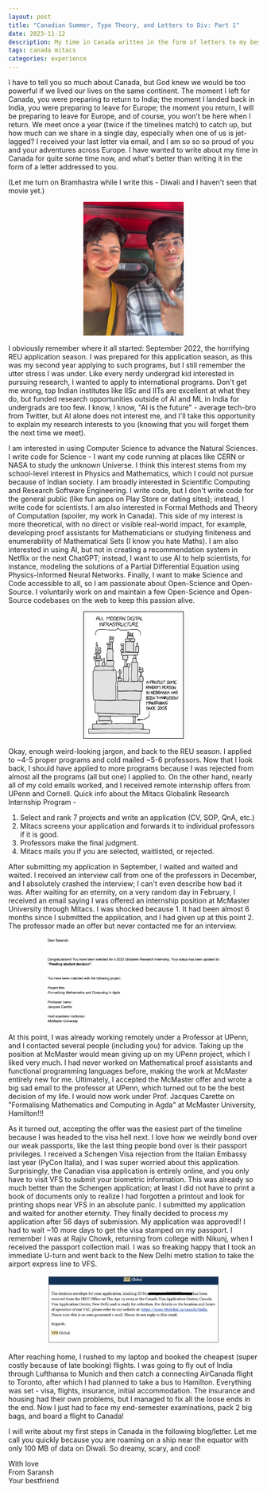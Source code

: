 ```yaml
---
layout: post
title: "Canadian Summer, Type Theory, and Letters to Div: Part 1"
date: 2023-11-12
description: My time in Canada written in the form of letters to my bestfriend
tags: canada mitacs
categories: experience
---
```


I have to tell you so much about Canada, but God knew we would be too powerful if we lived our lives on the same continent. The moment I left for Canada, you were preparing to return to India; the moment I landed back in India, you were preparing to leave for Europe; the moment you return, I will be preparing to leave for Europe, and of course, you won't be here when I return. We meet once a year (twice if the timelines match) to catch up, but how much can we share in a single day, especially when one of us is jet-lagged? I received your last letter via email, and I am so so so proud of you and your adventures across Europe. I have wanted to write about my time in Canada for quite some time now, and what's better than writing it in the form of a letter addressed to you.

(Let me turn on Bramhastra while I write this - Diwali and I haven't seen that movie yet.)

<p align="center">
    <img src="/assets/img/div-and-me.jpg" width="40%"/>
</p>

I obviously remember where it all started: September 2022, the horrifying REU application season. I was prepared for this application season, as this was my second year applying to such programs, but I still remember the utter stress I was under. Like every nerdy undergrad kid interested in pursuing research, I wanted to apply to international programs. Don't get me wrong, top Indian institutes like IISc and IITs are excellent at what they do, but funded research opportunities outside of AI and ML in India for undergrads are too few. I know, I know, "AI is the future" - average tech-bro from Twitter, but AI alone does not interest me, and I'll take this opportunity to explain my research interests to you (knowing that you will forget them the next time we meet).

I am interested in using Computer Science to advance the Natural Sciences. I write code for Science - I want my code running at places like CERN or NASA to study the unknown Universe. I think this interest stems from my school-level interest in Physics and Mathematics, which I could not pursue because of Indian society. I am broadly interested in Scientific Computing and Research Software Engineering. I write code, but I don't write code for the general public (like fun apps on Play Store or dating sites); instead, I write code for scientists. I am also interested in Formal Methods and Theory of Computation (spoiler, my work in Canada). This side of my interest is more theoretical, with no direct or visible real-world impact, for example, developing proof assistants for Mathematicians or studying finiteness and enumerability of Mathematical Sets (I know you hate Maths). I am also interested in using AI, but not in creating a recommendation system in Netflix or the next ChatGPT; instead, I want to use AI to help scientists, for instance, modeling the solutions of a Partial Differential Equation using Physics-Informed Neural Networks. Finally, I want to make Science and Code accessible to all, so I am passionate about Open-Science and Open-Source. I voluntarily work on and maintain a few Open-Science and Open-Source codebases on the web to keep this passion alive.

<p align="center">
    <img src="/assets/img/xkcd-oss-meme.png" width="40%"/>
</p>

Okay, enough weird-looking jargon, and back to the REU season. I applied to ~4-5 proper programs and cold mailed ~5-6 professors. Now that I look back, I should have applied to more programs because I was rejected from almost all the programs (all but one) I applied to. On the other hand, nearly all of my cold emails worked, and I received remote internship offers from UPenn and Cornell. Quick info about the Mitacs Globalink Research Internship Program -

1. Select and rank 7 projects and write an application (CV, SOP, QnA, etc.)
2. Mitacs screens your application and forwards it to individual professors if it is good.
3. Professors make the final judgment.
4. Mitacs mails you if you are selected, waitlisted, or rejected.

After submitting my application in September, I waited and waited and waited. I received an interview call from one of the professors in December, and I absolutely crashed the interview; I can't even describe how bad it was. After waiting for an eternity, on a very random day in February, I received an email saying I was offered an internship position at McMaster University through Mitacs. I was shocked because 1. It had been almost 6 months since I submitted the application, and I had given up at this point 2. The professor made an offer but never contacted me for an interview.

<p align="center">
    <img src="/assets/img/mitacs-acceptance.png" width="70%"/>
</p>

At this point, I was already working remotely under a Professor at UPenn, and I contacted several people (including you) for advice. Taking up the position at McMaster would mean giving up on my UPenn project, which I liked very much. I had never worked on Mathematical proof assistants and functional programming languages before, making the work at McMaster entirely new for me. Ultimately, I accepted the McMaster offer and wrote a big sad email to the professor at UPenn, which turned out to be the best decision of my life. I would now work under Prof. Jacques Carette on "Formalising Mathematics and Computing in Agda" at McMaster University, Hamilton!!!

As it turned out, accepting the offer was the easiest part of the timeline because I was headed to the visa hell next. I love how we weirdly bond over our weak passports, like the last thing people bond over is their passport privileges. I received a Schengen Visa rejection from the Italian Embassy last year (PyCon Italia), and I was super worried about this application. Surprisingly, the Canadian visa application is entirely online, and you only have to visit VFS to submit your biometric information. This was already so much better than the Schengen application; at least I did not have to print a book of documents only to realize I had forgotten a printout and look for printing shops near VFS in an absolute panic. I submitted my application and waited for another eternity. They finally decided to process my application after 56 days of submission. My application was approved!! I had to wait ~10 more days to get the visa stamped on my passport. I remember I was at Rajiv Chowk, returning from college with Nikunj, when I received the passport collection mail. I was so freaking happy that I took an immediate U-turn and went back to the New Delhi metro station to take the airport express line to VFS.

<p align="center">
    <img src="/assets/img/vfs-acceptance.jpeg" width="70%"/>
</p>

After reaching home, I rushed to my laptop and booked the cheapest (super costly because of late booking) flights. I was going to fly out of India through Lufthansa to Munich and then catch a connecting AirCanada flight to Toronto, after which I had planned to take a bus to Hamilton. Everything was set - visa, flights, insurance, initial accommodation. The insurance and housing had their own problems, but I managed to fix all the loose ends in the end. Now I just had to face my end-semester examinations, pack 2 big bags, and board a flight to Canada!

I will write about my first steps in Canada in the following blog/letter. Let me call you quickly because you are roaming on a ship near the equator with only 100 MB of data on Diwali. So dreamy, scary, and cool!

With love <br>
From Saransh <br>
Your bestfriend
